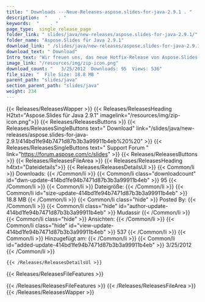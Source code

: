 ```yaml
---
title: " Downloads ---Neue-Releases-aspose.slides-for-java-2.9.1 . "
description:  "    . " 
keywords:  "    . " 
page_type:  single_release_page
folder_link: " slides/java/new-releases/aspose.slides-for-java-2.9.1/"
folder_name: "Aspose.Slides für Java 2.9.1"
download_link: " /slides/java/new-releases/aspose.slides-for-java-2.9.1/414bd1fe94b7471d87b3b3a99911b4eb"
download_text: " Download"
Intro_text: "Wir freuen uns, das neue Hotfix-Release von Aspose.Slides für Java ankündigen zu können. Die f..."
image_link: "/resources/img/zip-icon.png"
download_count: "   3/25/2012  Downloads: 95  Views: 536"
file_size: "  File Size: 18.8 MB "
parent_path: "slides/java"
section_parent_path: "slides/java"
weight: 234
---
```


{{< Releases/ReleasesWapper >}}
  {{< Releases/ReleasesHeading H2txt="Aspose.Slides für Java 2.9.1" imagelink="/resources/img/zip-icon.png">}}
  {{< Releases/ReleasesButtons >}}
    {{< Releases/ReleasesSingleButtons text=" Download" link="/slides/java/new-releases/aspose.slides-for-java-2.9.1/414bd1fe94b7471d87b3b3a99911b4eb%20%20" >}}
    {{< Releases/ReleasesSingleButtons text=" Support Forum " link="https://forum.aspose.com/c/slides" >}}
  {{< Releases/ReleasesButtons >}}
  {{< Releases/ReleasesFileArea >}}
    {{< Releases/ReleasesHeading h4txt="Dateidetails">}}
    {{< Releases/ReleasesDetailsUl >}}
            {{< Common/li >}} Downloads: {{< /Common/li >}}
      {{< Common/li class="downloadcount" id="dwn-update-414bd1fe94b7471d87b3b3a99911b4eb" >}} 95 {{< /Common/li >}}
      {{< Common/li >}} Dateigröße: {{< /Common/li >}}
      {{< Common/li id="size-update-414bd1fe94b7471d87b3b3a99911b4eb" >}} 18.8 MB {{< /Common/li >}} 
      {{< Common/li  class="hide" >}} Posted By: {{< /Common/li >}} 
      {{< Common/li class="hide" id="author-update-414bd1fe94b7471d87b3b3a99911b4eb" >}} Mudassir {{< /Common/li >}}
      {{< Common/li class="hide" >}} Ansichten: {{< /Common/li >}}
      {{< Common/li class="hide" id="view-update-414bd1fe94b7471d87b3b3a99911b4eb" >}} 537 {{< /Common/li >}}
      {{< Common/li >}} Hinzugefügt am: {{< /Common/li >}}
      {{< Common/li id="added-update-414bd1fe94b7471d87b3b3a99911b4eb" >}} 3/25/2012 {{< /Common/li >}} 

    {{< /Releases/ReleasesDetailsUl >}}

  {{< Releases/ReleasesFileFeatures >}}
      
  {{< /Releases/ReleasesFileFeatures >}}
 {{< /Releases/ReleasesFileArea >}}
{{< /Releases/ReleasesWapper >}}



